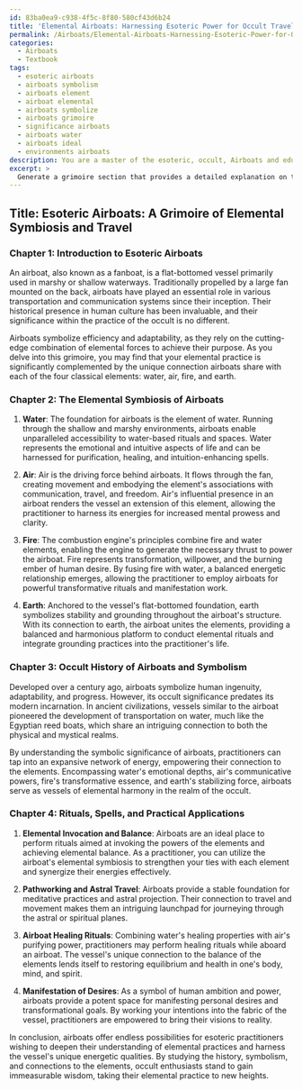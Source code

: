 ```yaml
---
id: 83ba0ea9-c938-4f5c-8f80-580cf43d6b24
title: 'Elemental Airboats: Harnessing Esoteric Power for Occult Travel'
permalink: /Airboats/Elemental-Airboats-Harnessing-Esoteric-Power-for-Occult-Travel/
categories:
  - Airboats
  - Textbook
tags:
  - esoteric airboats
  - airboats symbolism
  - airboats element
  - airboat elemental
  - airboats symbolize
  - airboats grimoire
  - significance airboats
  - airboats water
  - airboats ideal
  - environments airboats
description: You are a master of the esoteric, occult, Airboats and education, you have written many textbooks on the subject in ways that provide students with rich and deep understanding of the subject. You are being asked to write textbook-like sections on a topic and you do it with full context, explainability, and reliability in accuracy to the true facts of the topic at hand, in a textbook style that a student would easily be able to learn from, in a rich, engaging, and contextual way. Always include relevant context (such as formulas and history), related concepts, and in a way that someone can gain deep insights from.
excerpt: > 
  Generate a grimoire section that provides a detailed explanation on the esoteric aspects of Airboats within the practices of occult and the hidden meanings behind their components and uses. Include historical context, symbolism, and mystical connections to the elements, along with instructions on rituals and spells involving Airboats for students striving to enrich their knowledge and understanding of this unique topic.
---
```


## Title: Esoteric Airboats: A Grimoire of Elemental Symbiosis and Travel

### Chapter 1: Introduction to Esoteric Airboats

An airboat, also known as a fanboat, is a flat-bottomed vessel primarily used in marshy or shallow waterways. Traditionally propelled by a large fan mounted on the back, airboats have played an essential role in various transportation and communication systems since their inception. Their historical presence in human culture has been invaluable, and their significance within the practice of the occult is no different.

Airboats symbolize efficiency and adaptability, as they rely on the cutting-edge combination of elemental forces to achieve their purpose. As you delve into this grimoire, you may find that your elemental practice is significantly complemented by the unique connection airboats share with each of the four classical elements: water, air, fire, and earth.

### Chapter 2: The Elemental Symbiosis of Airboats

1. **Water**: The foundation for airboats is the element of water. Running through the shallow and marshy environments, airboats enable unparalleled accessibility to water-based rituals and spaces. Water represents the emotional and intuitive aspects of life and can be harnessed for purification, healing, and intuition-enhancing spells.

2. **Air**: Air is the driving force behind airboats. It flows through the fan, creating movement and embodying the element's associations with communication, travel, and freedom. Air's influential presence in an airboat renders the vessel an extension of this element, allowing the practitioner to harness its energies for increased mental prowess and clarity.

3. **Fire**: The combustion engine's principles combine fire and water elements, enabling the engine to generate the necessary thrust to power the airboat. Fire represents transformation, willpower, and the burning ember of human desire. By fusing fire with water, a balanced energetic relationship emerges, allowing the practitioner to employ airboats for powerful transformative rituals and manifestation work.

4. **Earth**: Anchored to the vessel's flat-bottomed foundation, earth symbolizes stability and grounding throughout the airboat's structure. With its connection to earth, the airboat unites the elements, providing a balanced and harmonious platform to conduct elemental rituals and integrate grounding practices into the practitioner's life.

### Chapter 3: Occult History of Airboats and Symbolism

Developed over a century ago, airboats symbolize human ingenuity, adaptability, and progress. However, its occult significance predates its modern incarnation. In ancient civilizations, vessels similar to the airboat pioneered the development of transportation on water, much like the Egyptian reed boats, which share an intriguing connection to both the physical and mystical realms.

By understanding the symbolic significance of airboats, practitioners can tap into an expansive network of energy, empowering their connection to the elements. Encompassing water's emotional depths, air's communicative powers, fire's transformative essence, and earth's stabilizing force, airboats serve as vessels of elemental harmony in the realm of the occult.

### Chapter 4: Rituals, Spells, and Practical Applications

1. **Elemental Invocation and Balance**: Airboats are an ideal place to perform rituals aimed at invoking the powers of the elements and achieving elemental balance. As a practitioner, you can utilize the airboat's elemental symbiosis to strengthen your ties with each element and synergize their energies effectively.

2. **Pathworking and Astral Travel**: Airboats provide a stable foundation for meditative practices and astral projection. Their connection to travel and movement makes them an intriguing launchpad for journeying through the astral or spiritual planes.

3. **Airboat Healing Rituals**: Combining water's healing properties with air's purifying power, practitioners may perform healing rituals while aboard an airboat. The vessel's unique connection to the balance of the elements lends itself to restoring equilibrium and health in one's body, mind, and spirit.

4. **Manifestation of Desires**: As a symbol of human ambition and power, airboats provide a potent space for manifesting personal desires and transformational goals. By working your intentions into the fabric of the vessel, practitioners are empowered to bring their visions to reality.

In conclusion, airboats offer endless possibilities for esoteric practitioners wishing to deepen their understanding of elemental practices and harness the vessel's unique energetic qualities. By studying the history, symbolism, and connections to the elements, occult enthusiasts stand to gain immeasurable wisdom, taking their elemental practice to new heights.
